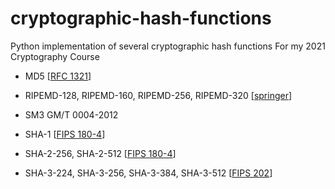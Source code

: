 # cryptographic-hash-functions
Python implementation of several cryptographic hash functions
For my 2021 Cryptography Course

- MD5
[[RFC 1321](https://www.ietf.org/rfc/rfc1321.txt)]

- RIPEMD-128, RIPEMD-160, RIPEMD-256, RIPEMD-320
[[springer](https://link.springer.com/content/pdf/10.1007%2F3-540-60865-6_44.pdf)]

- SM3 GM/T 0004-2012

- SHA-1
[[FIPS 180-4](https://nvlpubs.nist.gov/nistpubs/FIPS/NIST.FIPS.180-4.pdf)]

- SHA-2-256, SHA-2-512
[[FIPS 180-4](https://nvlpubs.nist.gov/nistpubs/FIPS/NIST.FIPS.180-4.pdf)]

- SHA-3-224, SHA-3-256, SHA-3-384, SHA-3-512
[[FIPS 202](https://nvlpubs.nist.gov/nistpubs/FIPS/NIST.FIPS.202.pdf)]


